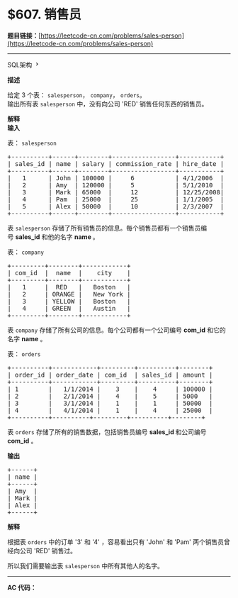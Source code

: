 # $607. 销售员

**题目链接：**[https://leetcode-cn.com/problems/sales-person](https://leetcode-cn.com/problems/sales-person)

---

<div class="content__1Y2H">
 <div class="sql-schema-wrapper__1jqS">
  <a class="sql-schema-link__1VAC">SQL架构
   <svg viewbox="0 0 24 24" width="1em" height="1em" class="css-1lc17o4-icon">
    <path fill-rule="evenodd" d="M10 6L8.59 7.41 13.17 12l-4.58 4.59L10 18l6-6z"></path>
   </svg></a>
 </div>
 <div class="notranslate">
  <p><strong>描述</strong></p> 
  <p>给定 3 个表：&nbsp;<code>salesperson</code>，&nbsp;<code>company</code>，&nbsp;<code>orders</code>。<br> 输出所有表&nbsp;<code>salesperson</code>&nbsp;中，没有向公司 'RED' 销售任何东西的销售员。</p> 
  <p><strong>解释</strong><br> <strong>输入</strong></p> 
  <p>表：&nbsp;<code>salesperson</code></p> 
  <pre class="language-text">+----------+------+--------+-----------------+-----------+
| sales_id | name | salary | commission_rate | hire_date |
+----------+------+--------+-----------------+-----------+
|   1      | John | 100000 |     6           | 4/1/2006  |
|   2      | Amy  | 120000 |     5           | 5/1/2010  |
|   3      | Mark | 65000  |     12          | 12/25/2008|
|   4      | Pam  | 25000  |     25          | 1/1/2005  |
|   5      | Alex | 50000  |     10          | 2/3/2007  |
+----------+------+--------+-----------------+-----------+
</pre> 
  <p>表&nbsp;<code>salesperson</code> 存储了所有销售员的信息。每个销售员都有一个销售员编号&nbsp;<strong>sales_id</strong> 和他的名字&nbsp;<strong>name&nbsp;</strong>。</p> 
  <p>表：&nbsp;<code>company</code></p> 
  <pre class="language-text">+---------+--------+------------+
| com_id  |  name  |    city    |
+---------+--------+------------+
|   1     |  RED   |   Boston   |
|   2     | ORANGE |   New York |
|   3     | YELLOW |   Boston   |
|   4     | GREEN  |   Austin   |
+---------+--------+------------+
</pre> 
  <p>表&nbsp;<code>company</code>&nbsp;存储了所有公司的信息。每个公司都有一个公司编号&nbsp;<strong>com_id</strong>&nbsp;和它的名字 <strong>name</strong>&nbsp;。</p> 
  <p>表：&nbsp;<code>orders</code></p> 
  <pre class="language-text">+----------+------------+---------+----------+--------+
| order_id | order_date | com_id  | sales_id | amount |
+----------+------------+---------+----------+--------+
| 1        |   1/1/2014 |    3    |    4     | 100000 |
| 2        |   2/1/2014 |    4    |    5     | 5000   |
| 3        |   3/1/2014 |    1    |    1     | 50000  |
| 4        |   4/1/2014 |    1    |    4     | 25000  |
+----------+----------+---------+----------+--------+
</pre> 
  <p>表&nbsp;<code>orders</code>&nbsp;存储了所有的销售数据，包括销售员编号 <strong>sales_id </strong>和公司编号 <strong>com_id</strong>&nbsp;。</p> 
  <p><strong>输出</strong></p> 
  <pre class="language-text">+------+
| name | 
+------+
| Amy  | 
| Mark | 
| Alex |
+------+
</pre> 
  <p><strong>解释</strong></p> 
  <p>根据表&nbsp;<code>orders</code>&nbsp;中的订单 '3' 和 '4' ，容易看出只有 'John' 和 'Pam' 两个销售员曾经向公司 'RED' 销售过。</p> 
  <p>所以我们需要输出表&nbsp;<code>salesperson</code>&nbsp;中所有其他人的名字。</p> 
 </div>
</div>

---

**AC 代码：**

```java

```